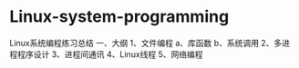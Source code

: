 # Linux-system-programming
Linux系统编程练习总结
一、大纲
  1、文件编程
    a、库函数
    b、系统调用
  2、多进程程序设计
  3、进程间通讯
  4、Linux线程
  5、网络编程
  
